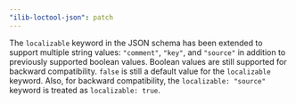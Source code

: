 ```yaml
---
"ilib-loctool-json": patch
---
```


The `localizable` keyword in the JSON schema has been extended to support multiple string values: `"comment"`, `"key"`, and `"source"` in addition to previously supported boolean values.
Boolean values are still supported for backward compatibility. `false` is still a default value for the `localizable` keyword.
Also, for backward compatibility, the `localizable: "source"` keyword is treated as `localizable: true`.
